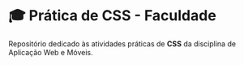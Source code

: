 # 🎓 Prática de CSS - Faculdade  

Repositório dedicado às atividades práticas de **CSS** da disciplina de Aplicação Web e Móveis.
